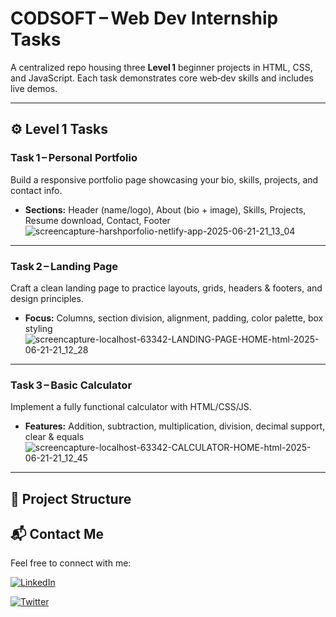 # CODSOFT – Web Dev Internship Tasks

A centralized repo housing three **Level 1** beginner projects in HTML, CSS, and JavaScript. Each task demonstrates core web‑dev skills and includes live demos.

---

## ⚙️ Level 1 Tasks

### Task 1 – Personal Portfolio  
Build a responsive portfolio page showcasing your bio, skills, projects, and contact info.  
- **Sections:** Header (name/logo), About (bio + image), Skills, Projects, Resume download, Contact, Footer  
![screencapture-harshporfolio-netlify-app-2025-06-21-21_13_04](https://github.com/user-attachments/assets/11400a20-dbc3-48ed-8956-29e8185f5041)


---

### Task 2 – Landing Page  
Craft a clean landing page to practice layouts, grids, headers & footers, and design principles.  
- **Focus:** Columns, section division, alignment, padding, color palette, box styling  
![screencapture-localhost-63342-LANDING-PAGE-HOME-html-2025-06-21-21_12_28](https://github.com/user-attachments/assets/f63c929d-bb7b-421b-984b-cdf1026a8192)


---

### Task 3 – Basic Calculator  
Implement a fully functional calculator with HTML/CSS/JS.  
- **Features:** Addition, subtraction, multiplication, division, decimal support, clear & equals  
![screencapture-localhost-63342-CALCULATOR-HOME-html-2025-06-21-21_12_45](https://github.com/user-attachments/assets/877d5c4f-94a0-4acb-9be3-efa522971d49)

---

## 📂 Project Structure

## 📬 Contact Me

Feel free to connect with me:

[![LinkedIn](https://img.shields.io/badge/LinkedIn-0077B5?style=for-the-badge&logo=linkedin&logoColor=white)](https://www.linkedin.com/in/harshpandeyz)  

[![Twitter](https://img.shields.io/badge/Twitter-1DA1F2?style=for-the-badge&logo=twitter&logoColor=white)](https://x.com/Harshpandeyz) 
